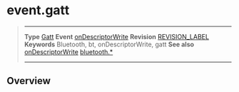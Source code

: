 # event.gatt

> --------------------- ------------------------------------------------------------------------------------------
> __Type__              [Gatt](/plugin.bluetooth.type.Gatt.md)
> __Event__             [onDescriptorWrite](/plugin.bluetooth.type.Gatt.event.onDescriptorWrite.md)
> __Revision__          [REVISION_LABEL](REVISION_URL)
> __Keywords__          Bluetooth, bt, onDescriptorWrite, gatt
> __See also__          [onDescriptorWrite](/plugin.bluetooth.type.Gatt.event.onDescriptorWrite.md)
>						[bluetooth.*](/plugin.bluetooth.md)
> --------------------- ------------------------------------------------------------------------------------------

## Overview